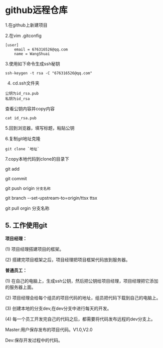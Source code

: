 # github远程仓库



1.在github上新建项目



2.在vim  .gitconfig

```shell
[user]
	email = 676316526@qq.com
	name = WangShuai
```



3.使用如下命令生成ssh秘钥

```shell
ssh-keygen -t rsa -C "676316526@qq.com"
```



4. cd.ssh文件夹

```shell
公钥为id_rsa.pub
私钥为id_rsa
```

查看公钥内容并copy内容

```shell
cat id_rsa.pub
```



5.回到浏览器，填写标题，粘贴公钥





6.复制git地址克隆

```shell
git clone `地址`
```



7.copy本地代码到clone的目录下 

git add

git commit



git push origin `分支名称`

git branch --set-upstream-to=origin/ttsx ttsx



git pull orgin 分支名称



## 5. **工作使用git**

**项目经理：**

(1) 项目经理搭建项目的框架。

(2) 搭建完项目框架之后，项目经理把项目框架代码放到服务器。

**普通员工：**

(1) 在自己的电脑上，生成ssh公钥，然后把公钥给项目经理，项目经理把它添加的服务器上面。

(2) 项目经理会给每个组员的项目代码的地址，组员把代码下载到自己的电脑上。

(3) 创建本地的分支dev,在dev分支中进行每天的开发。

(4) 每一个员工开发完自己的代码之后，都需要将代码发布远程的dev分支上。

 

Master:用户保存发布的项目代码。V1.0,V2.0

Dev:保存开发过程中的代码。
